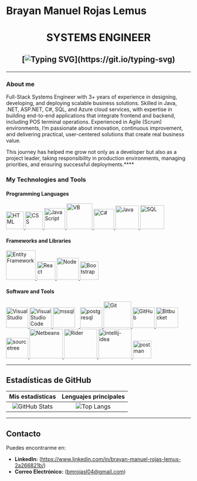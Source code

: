 # Brayan Manuel Rojas Lemus

<h1 align="center">
  SYSTEMS ENGINEER
</h1>

<h2 align="center">

[![Typing SVG](https://readme-typing-svg.herokuapp.com?duration=3000&center=true&width=600&lines=Welcome+to+my+Github+page!;I'm+Brayan+Rojas+Lemus.;SYSTEMS+ENGINEER,Web+Developer.)](https://git.io/typing-svg)

---

### About me

Full-Stack Systems Engineer with 3+ years of experience in designing, developing, and deploying scalable business solutions. Skilled in Java, .NET, ASP.NET, C#, SQL, and Azure cloud services, with expertise in building end-to-end applications that integrate frontend and backend, including POS terminal operations. Experienced in Agile (Scrum) environments, I’m passionate about innovation, continuous improvement, and delivering practical, user-centered solutions that create real business value.

This journey has helped me grow not only as a developer but also as a project leader, taking responsibility in production environments, managing priorities, and ensuring successful deployments.****

### My Technologies and Tools

#### Programming Languages

<p align="left">
  <a href="https://www.w3.org/html/" target="_blank" rel="noreferrer">
    <img src="https://raw.githubusercontent.com/rahulbanerjee26/githubAboutMeGenerator/main/icons/html.svg" width="48" alt="HTML"/>
  </a> 
  <a href="https://www.w3schools.com/css/" target="_blank" rel="noreferrer">
    <img src="https://raw.githubusercontent.com/rahulbanerjee26/githubAboutMeGenerator/main/icons/css.svg" width="48" alt="CSS"/>
  </a> 
  <a href="https://developer.mozilla.org/es-ES/docs/Web/JavaScript" target="_blank" rel="noreferrer">
    <img src="https://img.icons8.com/color/48/000000/javascript.png" width="57" alt="JavaScript"/>
  </a>
  <a href="https://www.w3schools.com/asp/asp_ref_vbscript_functions.asp" target="_blank" rel="noreferrer">
    <img src="https://i.pinimg.com/736x/60/6e/55/606e55f536efeefee29bd07c59f32a44.jpg" width="70" alt="VB"/>
  </a>
  <a href="https://www.w3schools.com/cs/index.php" target="_blank" rel="noreferrer">
    <img src="https://images.icon-icons.com/2415/PNG/512/csharp_plain_logo_icon_146577.png" width="55" alt="C#"/>
  </a>  
  <a href="https://www.w3schools.com/java/" target="_blank" rel="noreferrer">
    <img src="https://brandslogos.com/wp-content/uploads/images/large/java-logo-1.png" width="64" alt="Java"/>
  </a> 
  <a href="https://www.w3schools.com/sql/" target="_blank" rel="noreferrer">
    <img src="https://codevisionz.com/wp-content/uploads/2024/04/sql-logo.png" width="65" alt="SQL"/>
  </a> 
</p>

#### Frameworks and Libraries

<p align="left">
  <a href="https://dotnet.microsoft.com/es-es/" target="_blank" rel="noreferrer">
    <img src="https://logos-world.net/wp-content/uploads/2022/01/NET-Framework-Logo.png" width="80" alt="Entity Framework"/>
  </a>   
  <a href="https://es.react.dev/" target="_blank" rel="noreferrer">
    <img src="https://cdn4.iconfinder.com/data/icons/logos-3/600/React.js_logo-512.png" width="50" alt="React"/>
  </a>
  <a href="https://nodejs.org/es" target="_blank" rel="noreferrer">
    <img src="https://solvers.fr/wp-content/uploads/2019/06/La-version-12-de-Node.js-ame%CC%81liore-la-se%CC%81curite%CC%81-les-performances-et-les-modules.png" width="60" alt="Node"/>
  </a>
  <a href="https://getbootstrap.com/" target="_blank" rel="noreferrer">
    <img src="https://img.icons8.com/color/48/000000/bootstrap.png" width="50" alt="Bootstrap"/>
  </a>
</p>

#### Software and Tools

<p align="left">
  <a href="https://visualstudio.microsoft.com/es/" target="_blank" rel="noreferrer">    
    <img src="https://img.icons8.com/color/48/000000/visual-studio.png" width="60" height="56" alt="Visual Studio"/>
  </a>  
  <a href="https://code.visualstudio.com/" target="_blank" rel="noreferrer">
    <img src="https://miro.medium.com/v2/resize:fit:1400/1*KhEsPelD8kw2uQkn8Vn8PQ.png" width="60" height="56" alt="Visual Studio Code"/>
  </a>     
  <a href="https://www.microsoft.com/en-us/sql-server" target="_blank" rel="noreferrer">    
    <img src="https://www.svgrepo.com/show/303229/microsoft-sql-server-logo.svg" alt="mssql" width="60" height="56" style="margin-right: 10px;"/> 
  </a> 
  <a href="https://www.postgresql.org/" target="_blank" rel="noreferrer">    
    <img src="https://images.icon-icons.com/2415/PNG/512/postgresql_plain_wordmark_logo_icon_146390.png" width="60" height="56"  alt="postgresql"/>
  </a> 
  <a href="https://git-scm.com/" target="_blank" rel="noreferrer">  
    <img src="https://git-scm.com/images/logos/downloads/Git-Logo-1788C.svg" width="75" height="72" alt="Git"/>  
  </a>  
  <a href="https://github.com/" target="_blank" rel="noreferrer"> 
    <img src="https://images.icon-icons.com/3053/PNG/512/github_macos_bigsur_icon_190140.png" width="60" height="56"  alt="GitHub"/>
  </a>
  <a href="https://bitbucket.org/product/" target="_blank" rel="noreferrer"> 
    <img src="https://images.icon-icons.com/2415/PNG/512/bitbucket_original_wordmark_logo_icon_146622.png" width="60" height="56"  alt="Bitbucket"/>
  </a>
  <a href="https://www.sourcetreeapp.com/" target="_blank" rel="noreferrer"> 
    <img src="https://images.icon-icons.com/3053/PNG/512/sourcetree_macos_bigsur_icon_189711.png" width="60" height="56" alt="sourcetree"/>
  </a>
  <a href="https://netbeans.apache.org/front/main/index.html" target="_blank" rel="noreferrer"> 
    <img src="https://download.logo.wine/logo/NetBeans/NetBeans-Logo.wine.png" width="90" height="80" alt="Netbeans"/>
  </a>
  <a href="https://www.jetbrains.com/es-es/rider/" target="_blank" rel="noreferrer"> 
    <img src="https://media.dotnetzuid.nl/2024-09/5c1bcfab-9793-4a7d-a444-36150ea0ecce.png" width="90" height="80" alt="Rider"/>
  </a>
  <a href="https://www.jetbrains.com/idea/" target="_blank" rel="noreferrer"> 
    <img src="https://www.liblogo.com/img-logo/max/in3929i9d7-intellij-idea-logo-intellij-idea-logo.png" width="90" height="80" alt="intellij-idea"/>
  </a> 
  <a href="https://postman.com" target="_blank" rel="noreferrer">   
    <img src="https://www.vectorlogo.zone/logos/getpostman/getpostman-icon.svg" alt="postman" width="50" height="48" style="margin-right: 10px;"/> 
  </a> 
</p>



---

## Estadísticas de GitHub

| Mis estadísticas | Lenguajes principales |
|:-----------------:|:---------------------:|
| ![GitHub Stats](https://github-readme-stats.vercel.app/api?username=Bryan2570&show_icons=true&theme=algolia) | ![Top Langs](https://github-readme-stats.vercel.app/api/top-langs/?username=Bryan2570&layout=compact&theme=algolia) |

---

## Contacto

Puedes encontrarme en:

- **LinkedIn:** (https://www.linkedin.com/in/brayan-manuel-rojas-lemus-2a266821b/)
- **Correo Electrónico:** (bmrojasl04@gmail.com)
